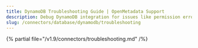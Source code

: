 ```yaml
---
title: DynamoDB Troubleshooting Guide | OpenMetadata Support
description: Debug DynamoDB integration for issues like permission errors, partition key mismatches, or ingestion slowdowns.
slug: /connectors/database/dynamodb/troubleshooting
---
```


{% partial file="/v1.9/connectors/troubleshooting.md" /%}
